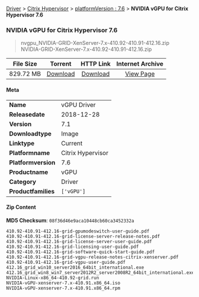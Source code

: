
[Driver](/README.md)  >  [Citrix Hypervisor](/index/Driver/Citrix_Hypervisor.md)  >  [platformVersion : 7.6](/index/Driver/Citrix_Hypervisor/7.6.md)  >  **NVIDIA vGPU for Citrix Hypervisor 7.6**


###    NVIDIA vGPU for Citrix Hypervisor 7.6

> nvgpu_NVIDIA-GRID-XenServer-7.x-410.92-410.91-412.16.zip   
> NVIDIA-GRID-XenServer-7.x-410.92-410.91-412.16.zip   


| **File Size** | **Torrent**  | **HTTP Link** | **Internet Archive** |
|:-------------:|:------------:|:-------------:|:--------------------:|
| 829.72 MB |  [Download](https://archive.org/download/nvgpu_NVIDIA-GRID-XenServer-7.x-410.92-410.91-412.16.zip/nvgpu_NVIDIA-GRID-XenServer-7.x-410.92-410.91-412.16.zip_archive.torrent)       | [Download](https://archive.org/compress/nvgpu_NVIDIA-GRID-XenServer-7.x-410.92-410.91-412.16.zip) | [View Page](https://archive.org/details/nvgpu_NVIDIA-GRID-XenServer-7.x-410.92-410.91-412.16.zip)       |

#### Meta

<table>
<tr><td><strong>Name</strong></td><td>vGPU Driver</td></tr>
<tr><td><strong>Releasedate</strong></td><td>2018-12-28</td></tr>
<tr><td><strong>Version</strong></td><td>7.1</td></tr>
<tr><td><strong>Downloadtype</strong></td><td>Image</td></tr>
<tr><td><strong>Linktype</strong></td><td>Current</td></tr>
<tr><td><strong>Platformname</strong></td><td>Citrix Hypervisor</td></tr>
<tr><td><strong>Platformversion</strong></td><td>7.6</td></tr>
<tr><td><strong>Productname</strong></td><td>vGPU</td></tr>
<tr><td><strong>Category</strong></td><td>Driver</td></tr>
<tr><td><strong>Productfamilies</strong></td><td><code>['vGPU']</code></td></tr>
</table>

#### Zip Content

**MD5 Checksum**: `08f36d46e9aca10448cb60ca3452332a`

```text
410.92-410.91-412.16-grid-gpumodeswitch-user-guide.pdf
410.92-410.91-412.16-grid-license-server-release-notes.pdf
410.92-410.91-412.16-grid-license-server-user-guide.pdf
410.92-410.91-412.16-grid-licensing-user-guide.pdf
410.92-410.91-412.16-grid-software-quick-start-guide.pdf
410.92-410.91-412.16-grid-vgpu-release-notes-citrix-xenserver.pdf
410.92-410.91-412.16-grid-vgpu-user-guide.pdf
412.16_grid_win10_server2016_64bit_international.exe
412.16_grid_win8_win7_server2012R2_server2008R2_64bit_international.exe
NVIDIA-Linux-x86_64-410.92-grid.run
NVIDIA-vGPU-xenserver-7.x-410.91.x86_64.iso
NVIDIA-vGPU-xenserver-7.x-410.91.x86_64.rpm
```